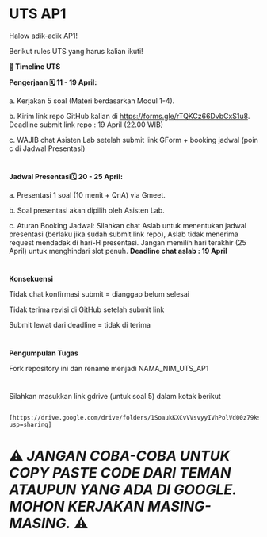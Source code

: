 # UTS AP1

Halow adik-adik AP1! 

Berikut rules UTS yang harus kalian ikuti!

**📅 Timeline UTS**

**Pengerjaan 🗓️ 11 - 19 April:**

a. Kerjakan 5 soal (Materi berdasarkan Modul 1-4).

b. Kirim link repo GitHub kalian di https://forms.gle/rTQKCz66DvbCxS1u8. Deadline submit link repo :  19 April (22.00 WIB)

c. WAJIB chat Asisten Lab setelah submit link GForm  + booking jadwal (poin c di Jadwal Presentasi)

#
**Jadwal Presentasi🗓️ 20 - 25 April:**

a. Presentasi 1 soal (10 menit + QnA) via Gmeet.

b. Soal presentasi akan dipilih oleh Asisten Lab.

c. Aturan Booking Jadwal: Silahkan chat Aslab untuk menentukan jadwal presentasi (berlaku jika sudah submit link repo), Aslab tidak menerima request mendadak di hari-H presentasi. Jangan memilih hari terakhir (25 April) untuk menghindari slot penuh. **Deadline chat aslab : 19 April**

#
**Konsekuensi**

Tidak chat konfirmasi submit = dianggap belum selesai

Tidak terima revisi di GitHub setelah submit link

Submit lewat dari deadline = tidak di terima

#
**Pengumpulan Tugas**

Fork repository ini dan rename menjadi NAMA_NIM_UTS_AP1

#

Silahkan masukkan link gdrive (untuk soal 5) dalam kotak berikut

      [https://drive.google.com/drive/folders/1SoaukKXCvVVsvyyIVhPolVd00z79ks02?usp=sharing]
      

# ⚠️ _JANGAN COBA-COBA UNTUK COPY PASTE CODE DARI TEMAN ATAUPUN YANG ADA DI GOOGLE. MOHON KERJAKAN MASING-MASING._ ⚠️
